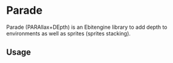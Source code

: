 # Parade

Parade (PARAllax+DEpth) is an Ebitengine library to add depth to environments as well as sprites (sprites stacking).

## Usage

